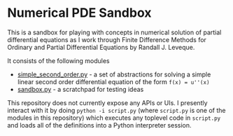 # Numerical PDE Sandbox

This is a sandbox for playing with concepts in numerical solution of partial differential equations as I work through Finite Difference Methods for Ordinary and Partial Differential Equations by Randall J. Leveque.

It consists of the following modules

- [simple_second_order.py](simple_second_order.py) - a set of abstractions for solving a simple linear second order differential equation of the form `f(x) = u''(x)`
- [sandbox.py](sandbox.py) - a scratchpad for testing ideas

This repository does not currently expose any APIs or UIs. I presently interact with it by doing `python -i script.py` (where `script.py` is one of the modules in this repository) which executes any toplevel code in `script.py` and loads all of the definitions into a Python interpreter session.

